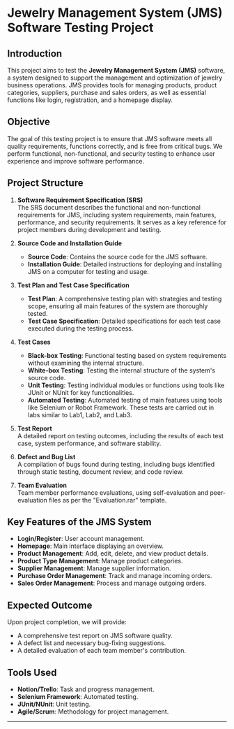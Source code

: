 # Jewelry Management System (JMS) Software Testing Project

## Introduction

This project aims to test the **Jewelry Management System (JMS)** software, a system designed to support the management and optimization of jewelry business operations. JMS provides tools for managing products, product categories, suppliers, purchase and sales orders, as well as essential functions like login, registration, and a homepage display.

## Objective

The goal of this testing project is to ensure that JMS software meets all quality requirements, functions correctly, and is free from critical bugs. We perform functional, non-functional, and security testing to enhance user experience and improve software performance.

## Project Structure

1. **Software Requirement Specification (SRS)**  
   The SRS document describes the functional and non-functional requirements for JMS, including system requirements, main features, performance, and security requirements. It serves as a key reference for project members during development and testing.

2. **Source Code and Installation Guide**  
   - **Source Code**: Contains the source code for the JMS software.
   - **Installation Guide**: Detailed instructions for deploying and installing JMS on a computer for testing and usage.

3. **Test Plan and Test Case Specification**  
   - **Test Plan**: A comprehensive testing plan with strategies and testing scope, ensuring all main features of the system are thoroughly tested.
   - **Test Case Specification**: Detailed specifications for each test case executed during the testing process.

4. **Test Cases**  
   - **Black-box Testing**: Functional testing based on system requirements without examining the internal structure.
   - **White-box Testing**: Testing the internal structure of the system's source code.
   - **Unit Testing**: Testing individual modules or functions using tools like JUnit or NUnit for key functionalities.
   - **Automated Testing**: Automated testing of main features using tools like Selenium or Robot Framework. These tests are carried out in labs similar to Lab1, Lab2, and Lab3.

5. **Test Report**  
   A detailed report on testing outcomes, including the results of each test case, system performance, and software stability.

6. **Defect and Bug List**  
   A compilation of bugs found during testing, including bugs identified through static testing, document review, and code review.

7. **Team Evaluation**  
   Team member performance evaluations, using self-evaluation and peer-evaluation files as per the "Evaluation.rar" template.

## Key Features of the JMS System

- **Login/Register**: User account management.
- **Homepage**: Main interface displaying an overview.
- **Product Management**: Add, edit, delete, and view product details.
- **Product Type Management**: Manage product categories.
- **Supplier Management**: Manage supplier information.
- **Purchase Order Management**: Track and manage incoming orders.
- **Sales Order Management**: Process and manage outgoing orders.

## Expected Outcome

Upon project completion, we will provide:
- A comprehensive test report on JMS software quality.
- A defect list and necessary bug-fixing suggestions.
- A detailed evaluation of each team member's contribution.

## Tools Used

- **Notion/Trello**: Task and progress management.
- **Selenium Framework**: Automated testing.
- **JUnit/NUnit**: Unit testing.
- **Agile/Scrum**: Methodology for project management.

---

